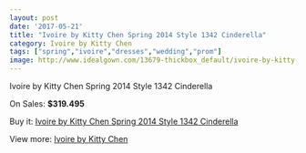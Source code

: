 ```yaml
---
layout: post
date: '2017-05-21'
title: "Ivoire by Kitty Chen Spring 2014 Style 1342 Cinderella"
category: Ivoire by Kitty Chen
tags: ["spring","ivoire","dresses","wedding","prom"]
image: http://www.idealgown.com/13679-thickbox_default/ivoire-by-kitty-chen-spring-2014-style-1342-cinderella.jpg
---
```

Ivoire by Kitty Chen Spring 2014 Style 1342 Cinderella

On Sales: **$319.495**
<a href="https://www.idealgown.com/en/ivoire-by-kitty-chen/5494-ivoire-by-kitty-chen-spring-2014-style-1342-cinderella.html"><amp-img layout="responsive" width="600" height="600" src="//www.idealgown.com/13679-thickbox_default/ivoire-by-kitty-chen-spring-2014-style-1342-cinderella.jpg" alt="Ivoire by Kitty Chen Spring 2014 Style 1342 Cinderella 0" /></a>
<a href="https://www.idealgown.com/en/ivoire-by-kitty-chen/5494-ivoire-by-kitty-chen-spring-2014-style-1342-cinderella.html"><amp-img layout="responsive" width="600" height="600" src="//www.idealgown.com/13680-thickbox_default/ivoire-by-kitty-chen-spring-2014-style-1342-cinderella.jpg" alt="Ivoire by Kitty Chen Spring 2014 Style 1342 Cinderella 1" /></a>

Buy it: [Ivoire by Kitty Chen Spring 2014 Style 1342 Cinderella](https://www.idealgown.com/en/ivoire-by-kitty-chen/5494-ivoire-by-kitty-chen-spring-2014-style-1342-cinderella.html "Ivoire by Kitty Chen Spring 2014 Style 1342 Cinderella")

View more: [Ivoire by Kitty Chen](https://www.idealgown.com/en/80-ivoire-by-kitty-chen "Ivoire by Kitty Chen")